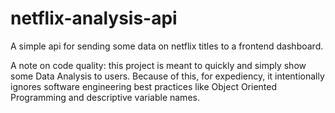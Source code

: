 # netflix-analysis-api
A simple api for sending some data on netflix titles to a frontend dashboard.

A note on code quality: this project is meant to quickly and simply show some Data Analysis to users. Because of this, for expediency, it intentionally ignores software engineering best practices like Object Oriented Programming and descriptive variable names.
